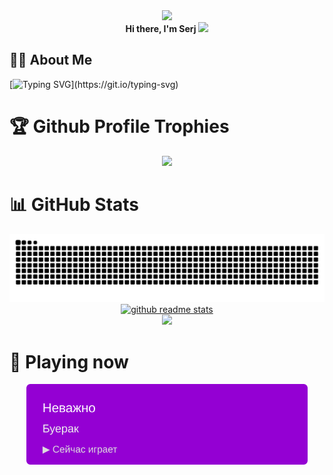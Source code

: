 <div id="header" align="center">
  <img src="https://i.giphy.com/media/v1.Y2lkPTc5MGI3NjExanl4dWkyNnBlb2swcmE1ZndtZWh3dmpldDM0ZWxwZXJ1cmZnenZpdSZlcD12MV9pbnRlcm5hbF9naWZfYnlfaWQmY3Q9cw/xHwDPt2kFONpKI8Rfw/giphy.gif" width="100"/>
</div>

<div align="center" >
  <a>
    <strong>Hi there, I'm Serj</font></strong>
    <img src="https://github.com/blackcater/blackcater/raw/main/images/Hi.gif" height="32"/>
  </a>
</div>


## 👨‍💻 About Me
[![Typing SVG](https://readme-typing-svg.demolab.com?font=Fira+Code&size=30&duration=2999&pause=1000&color=9400D3&multiline=true&width=1000&height=250&separator=%3D&lines=%23include+%3Cstdio.h%3E%3Dint+main(void)%3D%7B%3D&nbsp;&nbsp;&nbsp;&nbsp;printf(%22I+am+an+embedded+software+developer!%5Cn%22);%3D&nbsp;&nbsp;&nbsp;&nbsp;printf(%22I+love+OSS!%5Cn%22);%3D&nbsp;&nbsp;&nbsp;&nbsp;return+0;%3D%7D)](https://git.io/typing-svg)



# 🏆 Github Profile Trophies
<div align="center">
  <a href="https://github.com/ryo-ma/github-profile-trophy">
    <img src="https://github-profile-trophy.vercel.app/?username=IsNotAcceptable&theme=onedark&no-bg=true&column=-1&no-frame=true" />
  </a>
</div>


# 📊 GitHub Stats
<div align="center">
  <a href="https://github.com/Platane/snk">
    <picture>
      <source media="(prefers-color-scheme: dark)" srcset="https://raw.githubusercontent.com/KinhoLeung/KinhoLeung/output/github-contribution-grid-snake-dark.svg">
      <source media="(prefers-color-scheme: light), (prefers-color-scheme: no-preference)" srcset="https://raw.githubusercontent.com/KinhoLeung/KinhoLeung/output/github-contribution-grid-snake.svg">
      <img alt="github contribution grid snake animation" src="https://raw.githubusercontent.com/KinhoLeung/KinhoLeung/output/github-contribution-grid-snake.svg">
    </picture>
  </a>
</div>

<div align="center">
  <a href="https://github.com/anuraghazra/github-readme-stats">
    <picture>
      <source srcset="https://github-readme-stats.vercel.app/api?username=IsNotAcceptable&hide_border=true&show_icons=true&card_width=400&theme=vue-dark&rank_icon=github&ring_color=9400D3&title_color=9400D3&icon_color=9400D3&bg_color=00000000" media="(prefers-color-scheme: dark)" />
      <source srcset="https://github-readme-stats.vercel.app/api?username=IsNotAcceptable&hide_border=true&show_icons=true&card_width=400&theme=vue&rank_icon=github&ring_color=9400D3&title_color=9400D3&icon_color=9400D3&bg_color=00000000" media="(prefers-color-scheme: light), (prefers-color-scheme: no-preference)" />
      <img alt="github readme stats" src="https://github-readme-stats.vercel.app/api?username=IsNotAcceptable&hide_border=true&show_icons=true&card_width=400&theme=vue&rank_icon=github&ring_color=9400D3&title_color=9400D3&icon_color=9400D3&bg_color=00000000" />
    </picture>
  </a>
  
</div>

<div align="center">
  <a href="https://github.com/ashutosh00710/github-readme-activity-graph">
    <img src="https://github-readme-activity-graph.vercel.app/graph?username=IsNotAcceptable&hide_border=true&line=9400D3&theme=github-compact&area=false" />
  </a>
</div>

<!--
# 🎮 Steam Recently Played
<div align="center">
  <a href="https://github.com/IsNotAcceptable/Steam-Readme">
    <picture>
      <source media="(prefers-color-scheme: light), (prefers-color-scheme: no-preference)" srcset="https://steam-readme-livid.vercel.app?v=1&theme=dark" />
      <source media="(prefers-color-scheme: dark)" srcset="https://steam-readme-livid.vercel.app?v=1&theme=dark" />
      <img alt="Steam" src="https://steam-readme-livid.vercel.app?v=1&theme=light" /> 
    </picture>
  </a>
</div>
-->
# 🎵 Playing now
<div align="center">
  <img src="https://raw.githubusercontent.com/IsNotAcceptable/VKMusic-readme/cover-test/assets/lastfm_widget.svg?t=1749831225" width="450" alt="Last.fm Widget">
</div>

<!--
# 📫 Contact Me

<div id="social"> 
  <a href="https://steamcommunity.com/id/IsNotAcceptable/">
    <img src="https://img.shields.io/badge/Steam-13013f?style=for-the-badge&logo=steam" alt="Steam" ></a>
  
  <a href="http://discordapp.com/users/798944695279026206">
    <img src="https://img.shields.io/badge/Discord-13013f?style=for-the-badge&logo=discord" alt="Discord" ></a>

  <a href="https://vk.com/10i_feel_blood_on_my_lip00">
    <img src="https://img.shields.io/badge/VK-13013f?style=for-the-badge&logo=vk" alt="VK" ></a>
</div>
-->
